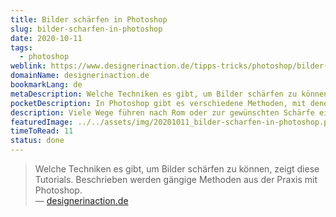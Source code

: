 ```yaml
---
title: Bilder schärfen in Photoshop
slug: bilder-scharfen-in-photoshop
date: 2020-10-11
tags:
  - photoshop
weblink: https://www.designerinaction.de/tipps-tricks/photoshop/bilder-schaerfen/
domainName: designerinaction.de
bookmarkLang: de
metaDescription: Welche Techniken es gibt, um Bilder schärfen zu können, zeigt diese Tutorials. Beschrieben werden gängige Methoden aus der Praxis mit Photoshop.
pocketDescription: In Photoshop gibt es verschiedene Methoden, mit denen sich nachträglich Bilder schärfen lassen. Hier kommen einige gängige und bewährte Techniken aus der Praxis. Mit Tutorials und Tipps zu Unscharf maskieren, Hochpassfilter, Relieffilter, Luminanzmaske, Camera RAW und mehr.
description: Viele Wege führen nach Rom oder zur gewünschten Schärfe eines Bildes. Im Artikel werden verschiedene Methoden in Photoshop gezeigt.
featuredImage: ../../assets/img/20201011_bilder-scharfen-in-photoshop.png
timeToRead: 11
status: done
---
```

<blockquote lang="de">Welche Techniken es gibt, um Bilder schärfen zu können, zeigt diese Tutorials. Beschrieben werden gängige Methoden aus der Praxis mit Photoshop.
<footer>— <a href="https://www.designerinaction.de/tipps-tricks/photoshop/bilder-schaerfen/">designerinaction.de</a></footer></blockquote>
